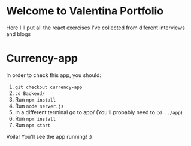 # Welcome to Valentina Portfolio

Here I'll put all the react exercises I've collected from diferent interviews and blogs


# Currency-app

In order to check this app, you should:

1. ```git checkout currency-app```
2. ```cd Backend/```
3. Run ```npm install```
4. Run ```node server.js```
5. In a different terminal go to app/ (You'll probably need to ```cd ../app```)
6. Run ```npm install```
7. Run ```npm start```

Voila! You'll see the app running! :)
